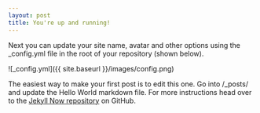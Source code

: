 ```yaml
---
layout: post
title: You're up and running!
---
```


Next you can update your site name, avatar and other options using the _config.yml file in the root of your repository (shown below).
<!--excerpt-->
![_config.yml]({{ site.baseurl }}/images/config.png)

The easiest way to make your first post is to edit this one. Go into /_posts/ and update the Hello World markdown file. For more instructions head over to the [Jekyll Now repository](https://github.com/barryclark/jekyll-now) on GitHub.
